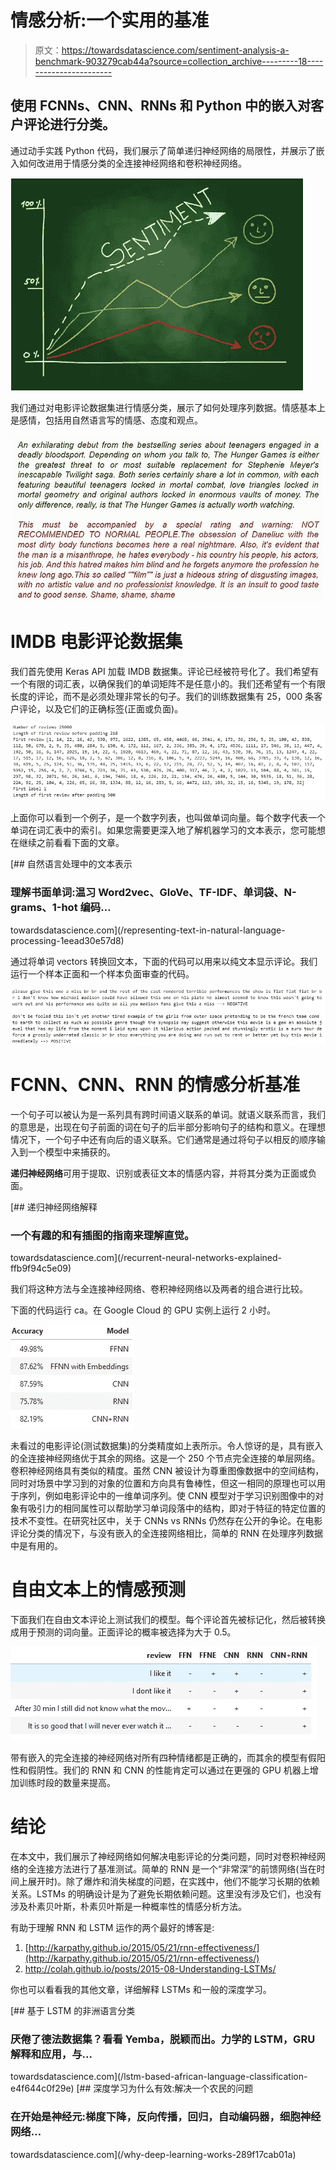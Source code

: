 # 情感分析:一个实用的基准

> 原文：<https://towardsdatascience.com/sentiment-analysis-a-benchmark-903279cab44a?source=collection_archive---------18----------------------->

## 使用 FCNNs、CNN、RNNs 和 Python 中的嵌入对客户评论进行分类。

通过动手实践 Python 代码，我们展示了简单递归神经网络的局限性，并展示了嵌入如何改进用于情感分类的全连接神经网络和卷积神经网络。

![](img/0423472f7e2d098ae770434fb2bdf832.png)

我们通过对电影评论数据集进行情感分类，展示了如何处理序列数据。情感基本上是感情，包括用自然语言写的情感、态度和观点。

![](img/328447afe8e889b9688cebd84e78c3df.png)

# IMDB 电影评论数据集

我们首先使用 Keras API 加载 IMDB 数据集。评论已经被符号化了。我们希望有一个有限的词汇表，以确保我们的单词矩阵不是任意小的。我们还希望有一个有限长度的评论，而不是必须处理非常长的句子。我们的训练数据集有 25，000 条客户评论，以及它们的正确标签(正面或负面)。

![](img/aea8d3fcfeeda035b7f67d1008c4a8c2.png)

上面你可以看到一个例子，是一个数字列表，也叫做单词向量。每个数字代表一个单词在词汇表中的索引。如果您需要更深入地了解机器学习的文本表示，您可能想在继续之前看看下面的文章。

[](/representing-text-in-natural-language-processing-1eead30e57d8) [## 自然语言处理中的文本表示

### 理解书面单词:温习 Word2vec、GloVe、TF-IDF、单词袋、N-grams、1-hot 编码…

towardsdatascience.com](/representing-text-in-natural-language-processing-1eead30e57d8) 

通过将单词 vectors 转换回文本，下面的代码可以用来以纯文本显示评论。我们运行一个样本正面和一个样本负面审查的代码。

![](img/a34f49a9446709e1e6326bfa7b81b4fc.png)

# FCNN、CNN、RNN 的情感分析基准

一个句子可以被认为是一系列具有跨时间语义联系的单词。就语义联系而言，我们的意思是，出现在句子前面的词在句子的后半部分影响句子的结构和意义。在理想情况下，一个句子中还有向后的语义联系。它们通常是通过将句子以相反的顺序输入到一个模型中来捕获的。

**递归神经网络**可用于提取、识别或表征文本的情感内容，并将其分类为正面或负面。

[](/recurrent-neural-networks-explained-ffb9f94c5e09) [## 递归神经网络解释

### 一个有趣的和有插图的指南来理解直觉。

towardsdatascience.com](/recurrent-neural-networks-explained-ffb9f94c5e09) 

我们将这种方法与全连接神经网络、卷积神经网络以及两者的组合进行比较。

下面的代码运行 ca。在 Google Cloud 的 GPU 实例上运行 2 小时。

![](img/5e065d33e03b477761dedcf7787ae336.png)

未看过的电影评论(测试数据集)的分类精度如上表所示。令人惊讶的是，具有嵌入的全连接神经网络优于其余的网络。这是一个 250 个节点完全连接的单层网络。卷积神经网络具有类似的精度。虽然 CNN 被设计为尊重图像数据中的空间结构，同时对场景中学习到的对象的位置和方向具有鲁棒性，但这一相同的原理也可以用于序列，例如电影评论中的一维单词序列。使 CNN 模型对于学习识别图像中的对象有吸引力的相同属性可以帮助学习单词段落中的结构，即对于特征的特定位置的技术不变性。在研究社区中，关于 CNNs vs RNNs 仍然存在公开的争论。在电影评论分类的情况下，与没有嵌入的全连接网络相比，简单的 RNN 在处理序列数据中是有用的。

# 自由文本上的情感预测

下面我们在自由文本评论上测试我们的模型。每个评论首先被标记化，然后被转换成用于预测的词向量。正面评论的概率被选择为大于 0.5。

![](img/7d18755ac0644ee9b10b3dc0c5f67fb4.png)

带有嵌入的完全连接的神经网络对所有四种情绪都是正确的，而其余的模型有假阳性和假阴性。我们的 RNN 和 CNN 的性能肯定可以通过在更强的 GPU 机器上增加训练时段的数量来提高。

# 结论

在本文中，我们展示了神经网络如何解决电影评论的分类问题，同时对卷积神经网络的全连接方法进行了基准测试。简单的 RNN 是一个“非常深”的前馈网络(当在时间上展开时)。除了爆炸和消失梯度的问题，在实践中，他们不能学习长期的依赖关系。LSTMs 的明确设计是为了避免长期依赖问题。这里没有涉及它们，也没有涉及朴素贝叶斯，朴素贝叶斯是一种概率性的情感分析方法。

有助于理解 RNN 和 LSTM 运作的两个最好的博客是:

1.  [http://karpathy.github.io/2015/05/21/rnn-effectiveness/](http://karpathy.github.io/2015/05/21/rnn-effectiveness/)
2.  http://colah.github.io/posts/2015-08-Understanding-LSTMs/

你也可以看看我的其他文章，详细解释 LSTMs 和一般的深度学习。

[](/lstm-based-african-language-classification-e4f644c0f29e) [## 基于 LSTM 的非洲语言分类

### 厌倦了德法数据集？看看 Yemba，脱颖而出。力学的 LSTM，GRU 解释和应用，与…

towardsdatascience.com](/lstm-based-african-language-classification-e4f644c0f29e) [](/why-deep-learning-works-289f17cab01a) [## 深度学习为什么有效:解决一个农民的问题

### 在开始是神经元:梯度下降，反向传播，回归，自动编码器，细胞神经网络…

towardsdatascience.com](/why-deep-learning-works-289f17cab01a)